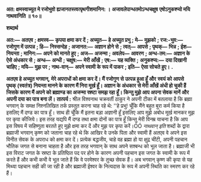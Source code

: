 **अत: क्षमस्वाच्युत मे रजोभुवो** **ह्यजानतस्त्वत्पृथगीशमानिन: ।** **अजावलेपान्धतमोऽन्धचक्षुष** **एषोऽनुकश्प्यो मयि नाथवानिति ॥ १०॥** 

**शब्दार्थ** 

**अत:—** **अतएव** **; क्षमस्व—** **कृपया क्षमा कर दें** **; अच्युत—** **हे अच्युत प्रभु** **; मे—** **मुझको** **; रज:-भुव:—** **रजोगुण में उत्पन्न** **; हि—** **निस्सन्देह** **; अजानत:—** **अज्ञान होने से** **; त्वत्—** **आपसे** **; पृथक्—** **भिन्न** **; ईश—** **नियन्ता** **; मानिन:—** **अपने को मानते हुए** **; अज—** **अजन्मा** **; अवलेप—** **आवरण** **; अन्ध-तम:—** **अज्ञान के ऐसे अंधकार से** **; अन्ध—** **अन्धी** **; चक्षुष:—** **मेरी आँखें** **; एष:—** **यह व्यक्ति** **;** **अनुकश्प्य:—** **दया दिखानी चाहिए** **; मयि—** **मुझ पर** **; नाथ-वान्—** **अपने स्वामी के रूप में पाकर** **; इति—** **ऐसा सोचते हुए।** **.** 

**अतएव हे अच्युत भगवान्, मेरे अपराधों को क्षमा कर दें। मैं रजोगुण से उत्पन्न हुआ हूँ और** **स्वयं को आपसे पृथक् (स्वतंत्र) नियन्ता मानने के कारण मैं निरा मूर्ख हूँ। अज्ञान के अंधकार** **से मेरी आँखें अंधी हो चुकी हैं जिसके कारण मैं अपने को ब्रह्माण्ड का अजन्मा स्रष्टा समझ रहा** **हूँ। किन्तु मुझे आप अपना सेवक मानें और अपनी दया का पात्र बना लें।** **तात्पर्य :** श्रील विश्वनाथ चक्रवर्ती ठाकुर ने अपनी टीका में बतलाया है कि ब्रह्मा भगवान् के समक्ष निश्नलिखित तर्क प्रस्तुत करना चाह रहे थे: ''हे प्रभु! चूँकि मैंने बहुत बुरा कर्म किया है इसलिए मैं दण्ड का पात्र हूँ। साथ ही चूँकि मैं इतना बड़ा अज्ञानी हूँ इसलिए आप मुझे अबोध मूर्ख मानकर मुझ पर कृपा कीजिये। इस तरह यद्यपि मैं दण्ड तथा क्षमा दोनों का पात्र हूँ किन्तु मेरी विनम्र याचना है कि आप इस विषय में सहिष्णुता बरतते हुए मुझे क्षमा कर दें और मुझ पर कृपा करें।ÓÓ *नाथवान् इति* शब्दों के द्वारा ब्रह्माजी भगवान् कृष्ण को जताना चाह रहे थे कि आखिर वे उनके पिता और स्वामी हैं अतएव वे अपने इस विनीत सेवक के अपराध को क्षमा कर दें। प्रत्येक बद्धजीव, चाहे वह ब्रह्मा हो या क्षुद्र चींटी, अपनी पहचान भौतिक जगत से बनाना चाहता है और इस तरह भगवान् के साथ अपने सश्बन्ध को भूल जाता है। ब्रह्माजी भी इस विराट जगत के स्रष्टा के प्रतिष्ठित पद पर होने के कारण अपनी पहचान इस जगत के स्वामी के रूप में करते हैं और कभी कभी वे भूल जाते हैं कि वे परमेश्वर के तुच्छ सेवक हैं। अब भगवान् कृष्ण की कृपा से यह मिथ्या पहचान सही की जा रही है और ब्रह्माजी ईश्वर के नित्यदास के रूप में अपनी स्थिति का स्मरण कर रहे हैं।  